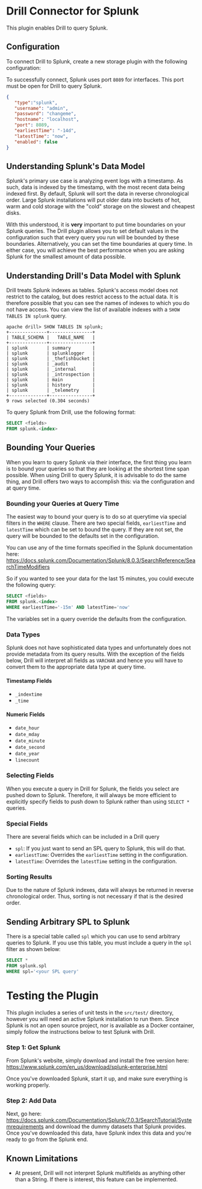 # Drill Connector for Splunk
This plugin enables Drill to query Splunk. 

## Configuration
To connect Drill to Splunk, create a new storage plugin with the following configuration:

To successfully connect, Splunk uses port `8089` for interfaces.  This port must be open for Drill to query Splunk. 

```json
{
   "type":"splunk",
   "username": "admin",
   "password": "changeme",
   "hostname": "localhost",
   "port": 8089,
   "earliestTime": "-14d",
   "latestTime": "now",
   "enabled": false
}
```

## Understanding Splunk's Data Model
Splunk's primary use case is analyzing event logs with a timestamp. As such, data is indexed by the timestamp, with the most recent data being indexed first.  By default, Splunk
 will sort the data in reverse chronological order.  Large Splunk installations will put older data into buckets of hot, warm and cold storage with the "cold" storage on the
  slowest and cheapest disks.
  
With this understood, it is **very** important to put time boundaries on your Splunk queries. The Drill plugin allows you to set default values in the configuration such that every
 query you run will be bounded by these boundaries.  Alternatively, you can set the time boundaries at query time.  In either case, you will achieve the best performance when
  you are asking Splunk for the smallest amount of data possible.
  
## Understanding Drill's Data Model with Splunk
Drill treats Splunk indexes as tables. Splunk's access model does not restrict to the catalog, but does restrict access to the actual data. It is therefore possible that you can
 see the names of indexes to which you do not have access.  You can view the list of available indexes with a `SHOW TABLES IN splunk` query.
  
```
apache drill> SHOW TABLES IN splunk;
+--------------+----------------+
| TABLE_SCHEMA |   TABLE_NAME   |
+--------------+----------------+
| splunk       | summary        |
| splunk       | splunklogger   |
| splunk       | _thefishbucket |
| splunk       | _audit         |
| splunk       | _internal      |
| splunk       | _introspection |
| splunk       | main           |
| splunk       | history        |
| splunk       | _telemetry     |
+--------------+----------------+
9 rows selected (0.304 seconds)
```
To query Splunk from Drill, use the following format: 
```sql
SELECT <fields>
FROM splunk.<index>
```
  
 ## Bounding Your Queries
  When you learn to query Splunk via their interface, the first thing you learn is to bound your queries so that they are looking at the shortest time span possible. When using
   Drill to query Splunk, it is advisable to do the same thing, and Drill offers two ways to accomplish this: via the configuration and at query time.
   
  ### Bounding your Queries at Query Time
  The easiest way to bound your query is to do so at querytime via special filters in the `WHERE` clause. There are two special fields, `earliestTime` and `latestTime` which can
   be set to bound the query. If they are not set, the query will be bounded to the defaults set in the configuration.
   
   You can use any of the time formats specified in the Splunk documentation here:   
  https://docs.splunk.com/Documentation/Splunk/8.0.3/SearchReference/SearchTimeModifiers
  
  So if you wanted to see your data for the last 15 minutes, you could execute the following query:

```sql
SELECT <fields>
FROM splunk.<index>
WHERE earliestTime='-15m' AND latestTime='now'
```
The variables set in a query override the defaults from the configuration. 
  
  ### Data Types
  Splunk does not have sophisticated data types and unfortunately does not provide metadata from its query results.  With the exception of the fields below, Drill will interpret
   all fields as `VARCHAR` and hence you will have to convert them to the appropriate data type at query time.
  
  #### Timestamp Fields
  * `_indextime`
  * `_time` 
  
  #### Numeric Fields
  * `date_hour` 
  * `date_mday`
  * `date_minute`
  * `date_second` 
  * `date_year`
  * `linecount`
  
### Selecting Fields
When you execute a query in Drill for Splunk, the fields you select are pushed down to Splunk. Therefore, it will always be more efficient to explicitly specify fields to push
 down to Splunk rather than using `SELECT *` queries.
 
 ### Special Fields
 There are several fields which can be included in a Drill query 
 
 * `spl`:  If you just want to send an SPL query to Splunk, this will do that. 
 * `earliestTime`: Overrides the `earliestTime` setting in the configuration. 
 * `latestTime`: Overrides the `latestTime` setting in the configuration. 
  
### Sorting Results
Due to the nature of Splunk indexes, data will always be returned in reverse chronological order. Thus, sorting is not necessary if that is the desired order.

## Sending Arbitrary SPL to Splunk
There is a special table called `spl` which you can use to send arbitrary queries to Splunk. If you use this table, you must include a query in the `spl` filter as shown below:
```sql
SELECT *
FROM splunk.spl
WHERE spl='<your SPL query'
```

# Testing the Plugin
This plugin includes a series of unit tests in the `src/test/` directory, however you will need an active Splunk installation to run them.  Since Splunk is not an open source
 project, nor is available as a Docker container, simply follow the instructions below to test Splunk with Drill.
 
 ###  Step 1: Get Splunk
 From Splunk's website, simply download and install the free version here: https://www.splunk.com/en_us/download/splunk-enterprise.html
 
 Once you've downloaded Splunk, start it up, and make sure everything is working properly. 
 
 ### Step 2:  Add Data
 Next, go here: https://docs.splunk.com/Documentation/Splunk/7.0.3/SearchTutorial/Systemrequirements and download the dummy datasets that Splunk provides. Once you've downloaded
  this data, have Splunk index this data and you're ready to go from the Splunk end. 
  
## Known Limitations
* At present, Drill will not interpret Splunk multifields as anything other than a String. If there is interest, this feature can be implemented.
 